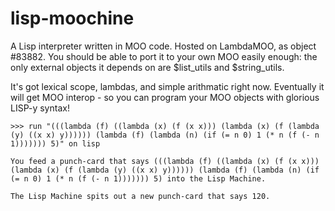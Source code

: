 lisp-moochine
=============

A Lisp interpreter written in MOO code. Hosted on LambdaMOO, as object #83882.
You should be able to port it to your own MOO easily enough: the only external
objects it depends on are $list_utils and $string_utils.

It's got lexical scope, lambdas, and simple arithmatic right now. Eventually it
will get MOO interop - so you can program your MOO objects with glorious LISP-y
syntax!

```
>>> run "(((lambda (f) ((lambda (x) (f (x x))) (lambda (x) (f (lambda (y) ((x x) y)))))) (lambda (f) (lambda (n) (if (= n 0) 1 (* n (f (- n 1))))))) 5)" on lisp

You feed a punch-card that says (((lambda (f) ((lambda (x) (f (x x))) (lambda (x) (f (lambda (y) ((x x) y)))))) (lambda (f) (lambda (n) (if (= n 0) 1 (* n (f (- n 1))))))) 5) into the Lisp Machine.

The Lisp Machine spits out a new punch-card that says 120.
```

